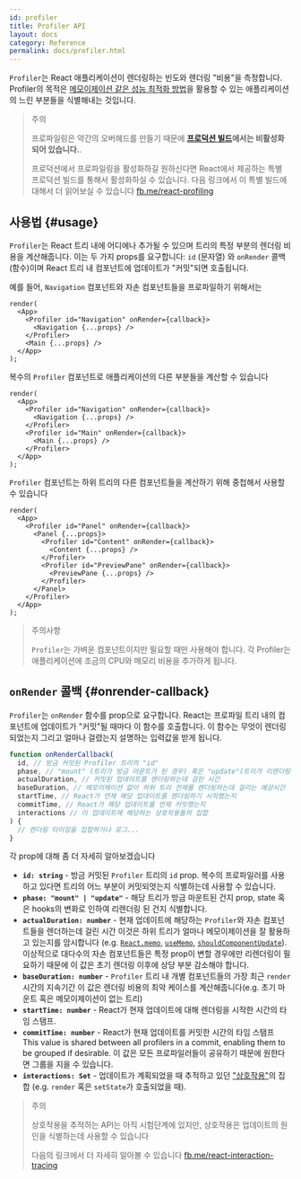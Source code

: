 ```yaml
---
id: profiler
title: Profiler API
layout: docs
category: Reference
permalink: docs/profiler.html
---
```


`Profiler`는 React 애플리케이션이 렌더링하는 빈도와 렌더링 "비용"을 측정합니다.
Profiler의 목적은 [메모이제이션 같은 성능 최적화 방법](/docs/hooks-faq.html#how-to-memoize-calculations)을 활용할 수 있는 애플리케이션의 느린 부분들을 식별해내는 것입니다.

>주의
>
> 프로파일링은 약간의 오버헤드를 만들기 때문에 **[프로덕션 빌드](/docs/optimizing-performance.html#use-the-production-build)에서는 비활성화되어 있습니다.**.
>
>프로덕션에서 프로파일링을 활성화하길 원하신다면 React에서 제공하는 특별 프로덕션 빌드를 통해서 활성화하실 수 있습니다.
>다음 링크에서 이 특별 빌드에 대해서 더 읽어보실 수 있습니다 [fb.me/react-profiling](https://fb.me/react-profiling)

## 사용법 {#usage}

`Profiler`는 React 트리 내에 어디에나 추가될 수 있으며 트리의 특정 부분의 렌더링 비용을 계산해줍니다.
이는 두 가지 props를 요구합니다: `id` (문자열) 와 `onRender` 콜백 (함수)이며 React 트리 내 컴포넌트에 업데이트가 "커밋"되면 호출됩니다.

예를 들어, `Navigation` 컴포넌트와 자손 컴포넌트들을 프로파일하기 위해서는

```js{3}
render(
  <App>
    <Profiler id="Navigation" onRender={callback}>
      <Navigation {...props} />
    </Profiler>
    <Main {...props} />
  </App>
);
```

복수의 `Profiler` 컴포넌트로 애플리케이션의 다른 부분들을 계산할 수 있습니다
```js{3,6}
render(
  <App>
    <Profiler id="Navigation" onRender={callback}>
      <Navigation {...props} />
    </Profiler>
    <Profiler id="Main" onRender={callback}>
      <Main {...props} />
    </Profiler>
  </App>
);
```

`Profiler` 컴포넌트는 하위 트리의 다른 컴포넌트들을 계산하기 위해 중첩해서 사용할 수 있습니다
```js{2,6,8}
render(
  <App>
    <Profiler id="Panel" onRender={callback}>
      <Panel {...props}>
        <Profiler id="Content" onRender={callback}>
          <Content {...props} />
        </Profiler>
        <Profiler id="PreviewPane" onRender={callback}>
          <PreviewPane {...props} />
        </Profiler>
      </Panel>
    </Profiler>
  </App>
);
```

>주의사항
>
>`Profiler`는 가벼운 컴포넌트이지만 필요할 때만 사용해야 합니다. 각 Profiler는 애플리케이션에 조금의 CPU와 메모리 비용을 추가하게 됩니다.

## `onRender` 콜백 {#onrender-callback}

`Profiler`는 `onRender` 함수를 prop으로 요구합니다.
React는 프로파일 트리 내의 컴포넌트에 업데이트가 "커밋"될 때마다 이 함수를 호출합니다.
이 함수는 무엇이 렌더링 되었는지 그리고 얼마나 걸렸는지 설명하는 입력값을 받게 됩니다.

```js
function onRenderCallback(
  id, // 방금 커밋된 Profiler 트리의 "id"
  phase, // "mount" (트리가 방금 마운트가 된 경우) 혹은 "update"(트리가 리렌더링된 경우)
  actualDuration, // 커밋된 업데이트를 렌더링하는데 걸린 시간
  baseDuration, // 메모이제이션 없이 하위 트리 전체를 렌더링하는데 걸리는 예상시간 
  startTime, // React가 언제 해당 업데이트를 렌더링하기 시작했는지
  commitTime, // React가 해당 업데이트를 언제 커밋했는지
  interactions // 이 업데이트에 해당하는 상호작용들의 집합
) {
  // 렌더링 타이밍을 집합하거나 로그...
}
```

각 prop에 대해 좀 더 자세히 알아보겠습니다

* **`id: string`** - 
방금 커밋된 `Profiler` 트리의 `id` prop.
복수의 프로파일러를 사용하고 있다면 트리의 어느 부분이 커밋되엇는지 식별하는데 사용할 수 있습니다.
* **`phase: "mount" | "update"`** -
해당 트리가 방금 마운트된 건지 prop, state 혹은 hooks의 변화로 인하여 리렌더링 된 건지 식별합니다.
* **`actualDuration: number`** -
현재 업데이트에 해당하는 `Profiler`와 자손 컴포넌트들을 렌더하는데 걸린 시간
이것은 하위 트리가 얼마나 메모이제이션을 잘 활용하고 있는지를 암시합니다 (e.g. [`React.memo`](/docs/react-api.html#reactmemo), [`useMemo`](/docs/hooks-reference.html#usememo), [`shouldComponentUpdate`](/docs/hooks-faq.html#how-do-i-implement-shouldcomponentupdate)).
이상적으로 대다수의 자손 컴포넌트들은 특정 prop이 변할 경우에만 리렌더링이 필요하기 때문에 이 값은 초기 렌더링 이후에 상당 부분 감소해야 합니다.
* **`baseDuration: number`** -
`Profiler` 트리 내 개별 컴포넌트들의 가장 최근 `render` 시간의 지속기간
이 값은 렌더링 비용의 최악 케이스를 계산해줍니다(e.g. 초기 마운트 혹은 메모이제이션이 없는 트리)
* **`startTime: number`** -
React가 현재 업데이트에 대해 렌더링을 시작한 시간의 타임 스탬프.
* **`commitTime: number`** -
React가 현재 업데이트를 커밋한 시간의 타임 스탬프
This value is shared between all profilers in a commit, enabling them to be grouped if desirable.
이 값은 모든 프로파일러들이 공유하기 때문에 원한다면 그룹을 지을 수 있습니다.
* **`interactions: Set`** -
업데이트가 계획되었을 때 추적하고 있던 ["상호작용"](https://fb.me/react-interaction-tracing)의 집합 (e.g. `render` 혹은 `setState`가 호출되었을 때).

>주의
>
>상호작용을 추적하는 API는 아직 시험단계에 있지만, 상호작용은 업데이트의 원인을 식별하는데 사용할 수 있습니다
>
>다음의 링크에서 더 자세히 알아볼 수 있습니다 [fb.me/react-interaction-tracing](https://fb.me/react-interaction-tracing)
